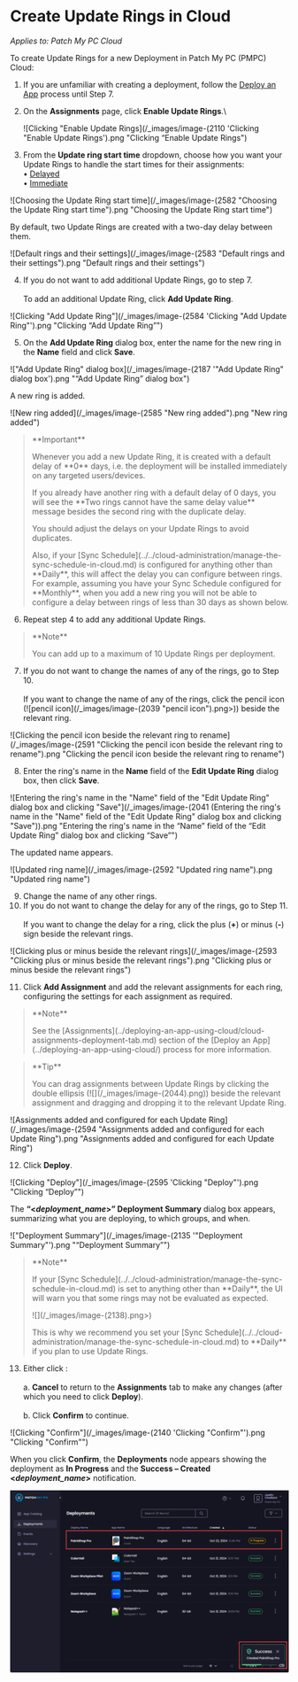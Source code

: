 # Create Update Rings in Cloud

_Applies to: Patch My PC Cloud_

To create Update Rings for a new Deployment in Patch My PC (PMPC) Cloud:

1. If you are unfamiliar with creating a deployment, follow the [Deploy an App](../deploying-an-app-using-cloud/) process until Step 7.
2.  On the **Assignments** page, click **Enable Update Rings**.\


    ![Clicking "Enable Update Rings](/_images/image-(2110 'Clicking "Enable Update Rings').png "Clicking “Enable Update Rings")
3. From the **Update ring start time** dropdown, choose how you want your Update Rings to handle the start times for their assignments:\
   • [Delayed](how-cloud-update-rings-are-created.md#delayed)\
   • [Immediate](how-cloud-update-rings-are-created.md#immediate)

![Choosing the Update Ring start time](/_images/image-(2582 "Choosing the Update Ring start time").png "Choosing the Update Ring start time")

By default, two Update Rings are created with a two-day delay between them.

![Default rings and their settings](/_images/image-(2583 "Default rings and their settings").png "Default rings and their settings")

4. If you do not want to add additional Update Rings, go to step 7.\
   \
   To add an additional Update Ring, click **Add Update Ring**.

![Clicking "Add Update Ring"](/_images/image-(2584 'Clicking "Add Update Ring"').png "Clicking “Add Update Ring”")

5. On the **Add Update Ring** dialog box, enter the name for the new ring in the **Name** field and click **Save**.

!["Add Update Ring" dialog box](/_images/image-(2187 '"Add Update Ring" dialog box').png "“Add Update Ring” dialog box")

A new ring is added.

![New ring added](/_images/image-(2585 "New ring added").png "New ring added")

<blockquote class="wp-block-quote">
<p>**Important**</p>
<p>Whenever you add a new Update Ring, it is created with a default delay of **0** days, i.e. the deployment will be installed immediately on any targeted users/devices.</p>
<p>If you already have another ring with a default delay of 0 days, you will see the **Two rings cannot have the same delay value** message besides the second ring with the duplicate delay.</p>
<p>You should adjust the delays on your Update Rings to avoid duplicates.</p>
<p>Also, if your [Sync Schedule](../../cloud-administration/manage-the-sync-schedule-in-cloud.md) is configured for anything other than **Daily**, this will affect the delay you can configure between rings. For example, assuming you have your Sync Schedule configured for **Monthly**, when you add a new ring you will not be able to configure a delay between rings of less than 30 days as shown below.</p>
</blockquote>

6. Repeat step 4 to add any additional Update Rings.

<blockquote class="wp-block-quote">
<p>**Note**</p>
<p>You can add up to a maximum of 10 Update Rings per deployment.</p>
</blockquote>

7. If you do not want to change the names of any of the rings, go to Step 10.\
   \
   If you want to change the name of any of the rings, click the pencil icon (![pencil icon](/_images/image-(2039 "pencil icon").png>)) beside the relevant ring.

![Clicking the pencil icon beside the relevant ring to rename](/_images/image-(2591 "Clicking the pencil icon beside the relevant ring to rename").png "Clicking the pencil icon beside the relevant ring to rename")

8. Enter the ring's name in the **Name** field of the **Edit Update Ring** dialog box, then click **Save**.

![Entering the ring's name in the "Name" field of the "Edit Update Ring" dialog box and clicking "Save"](/_images/image-(2041 (Entering the ring's name in the "Name" field of the "Edit Update Ring" dialog box and clicking "Save")).png "Entering the ring&#x27;s name in the “Name” field of the “Edit Update Ring” dialog box and clicking “Save”")

The updated name appears.

![Updated ring name](/_images/image-(2592 "Updated ring name").png "Updated ring name")

9. Change the name of any other rings.
10. If you do not want to change the delay for any of the rings, go to Step 11.\
    \
    If you want to change the delay for a ring, click the plus (**+**) or minus (**-**) sign beside the relevant rings.

![Clicking plus or minus beside the relevant rings](/_images/image-(2593 "Clicking plus or minus beside the relevant rings").png "Clicking plus or minus beside the relevant rings")

11. Click **Add Assignment** and add the relevant assignments for each ring, configuring the settings for each assignment as required.

<blockquote class="wp-block-quote">
<p>**Note**</p>
<p>See the [Assignments](../deploying-an-app-using-cloud/cloud-assignments-deployment-tab.md) section of the [Deploy an App](../deploying-an-app-using-cloud/) process for more information.</p>
</blockquote>

<blockquote class="wp-block-quote">
<p>**Tip**</p>
<p>You can drag assignments between Update Rings by clicking the double ellipsis (![](/_images/image-(2044).png)) beside the relevant assignment and dragging and dropping it to the relevant Update Ring.</p>
</blockquote>

![Assignments added and configured for each Update Ring](/_images/image-(2594 "Assignments added and configured for each Update Ring").png "Assignments added and configured for each Update Ring")

12. Click **Deploy**.

![Clicking "Deploy"](/_images/image-(2595 'Clicking "Deploy"').png "Clicking “Deploy”")

The **“<**_**deployment\_name**_**>” Deployment Summary** dialog box appears, summarizing what you are deploying, to which groups, and when.

!["Deployment Summary"](/_images/image-(2135 '"Deployment Summary"').png "“Deployment Summary”")

<blockquote class="wp-block-quote">
<p>**Note**</p>
<p>If your [Sync Schedule](../../cloud-administration/manage-the-sync-schedule-in-cloud.md) is set to anything other than **Daily**, the UI will warn you that some rings may not be evaluated as expected.&#x20;</p>
<p>![](/_images/image-(2138).png>)</p>
<p>This is why we recommend you set your [Sync Schedule](../../cloud-administration/manage-the-sync-schedule-in-cloud.md) to **Daily** if you plan to use Update Rings.</p>
</blockquote>

13. Either click :\
    \
    a. **Cancel** to return to the **Assignments** tab to make any changes (after which you need to click **Deploy**).\
    \
    b. Click **Confirm** to continue.

![Clicking "Confirm"](/_images/image-(2140 'Clicking "Confirm"').png "Clicking &#x22;Confirm&#x22;")

When you click **Confirm**, the **Deployments** node appears showing the deployment as **In Progress** and the **Success – Created <**_**deployment\_name**_**>** notification.

![](/_images/image-(2142).png)